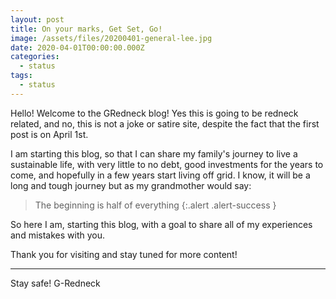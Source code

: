 ```yaml
---
layout: post
title: On your marks, Get Set, Go!
image: /assets/files/20200401-general-lee.jpg
date: 2020-04-01T00:00:00.000Z
categories:
  - status
tags:
  - status
---
```

Hello! Welcome to the GRedneck blog! Yes this is going to be redneck related, and no, this is not a joke or satire site, despite the fact that the first post is on April 1st. 
<!--more-->

I am starting this blog, so that I can share my family's journey to live a sustainable life, with very little to no debt, good investments for the years to come, and hopefully in a few years start living off grid. I know, it will be a long and tough journey but as my grandmother would say:

> The beginning is half of everything
{:.alert .alert-success }

So here I am, starting this blog, with a goal to share all of my experiences and mistakes with you.

Thank you for visiting and stay tuned for more content!

* * *

Stay safe! G-Redneck
